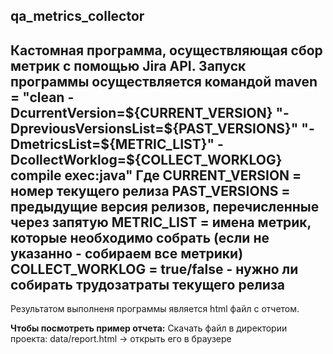 **qa_metrics_collector**
--------------------------------------------
Кастомная программа, осуществляющая сбор метрик с помощью Jira API. 
Запуск программы осуществляется командой maven = "clean -DcurrentVersion=${CURRENT_VERSION} "-DpreviousVersionsList=${PAST_VERSIONS}" "-DmetricsList=${METRIC_LIST}" -DcollectWorklog=${COLLECT_WORKLOG} compile exec:java"
Где 
  CURRENT_VERSION = номер текущего релиза
  PAST_VERSIONS = предыдущие версия релизов, перечисленные через запятую 
  METRIC_LIST = имена метрик, которые необходимо собрать (если не указанно - собираем все метрики) 
  COLLECT_WORKLOG = true/false - нужно ли собирать трудозатраты текущего релиза 
--------------------------------------------
Результатом выполненя программы является html файл с отчетом. 

**Чтобы посмотреть пример отчета:**
Скачать файл в директории проекта: data/report.html -> открыть его в браузере 
